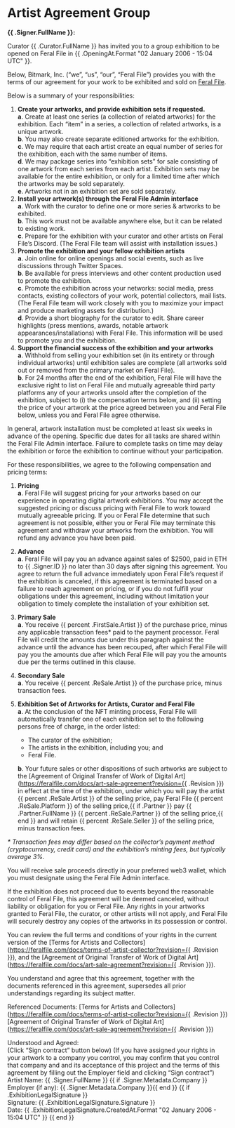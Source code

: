 # Artist Agreement Group

**{{ .Signer.FullName }}:**

Curator {{ .Curator.FullName }} has invited you to a group exhibition to be opened on Feral File in {{ .OpeningAt.Format "02 January 2006 - 15:04 UTC" }}.

Below, Bitmark, Inc. (“we”, “us”, “our”, “Feral File”) provides you with the terms of our agreement for your work to be exhibited and sold on [Feral File](https://feralfile.com).

Below is a summary of your responsibilities:

1. **Create your artworks, and provide exhibition sets if requested.**  
   **a**. Create at least one series (a collection of related artworks) for the exhibition. Each “item” in a series, a collection of related artworks, is a unique artwork.  
   **b**. You may also create separate editioned artworks for the exhibition.  
   **c**. We may require that each artist create an equal number of series for the exhibition, each with the same number of items.  
   **d**. We may package series into “exhibition sets” for sale consisting of one artwork from each series from each artist. Exhibition sets may be available for the entire exhibition, or only for a limited time after which the artworks may be sold separately.  
   **e**. Artworks not in an exhibition set are sold separately.
2. **Install your artwork(s) through the Feral File Admin interface**  
   **a**. Work with the curator to define one or more series & artworks to be exhibited.  
   **b**. This work must not be available anywhere else, but it can be related to existing work.  
   **c**. Prepare for the exhibition with your curator and other artists on Feral File’s Discord. (The Feral File team will assist with installation issues.)
3. **Promote the exhibition and your fellow exhibition artists**  
   **a**. Join online for online openings and social events, such as live discussions through Twitter Spaces.  
   **b**. Be available for press interviews and other content production used to promote the exhibition.  
   **c**. Promote the exhibition across your networks: social media, press contacts, existing collectors of your work, potential collectors, mail lists. (The Feral File team will work closely with you to maximize your impact and produce marketing assets for distribution.)  
   **d**. Provide a short biography for the curator to edit. Share career highlights (press mentions, awards, notable artwork appearances/installations) with Feral File. This information will be used to promote you and the exhibition.
4. **Support the financial success of the exhibition and your artworks**  
   **a**. Withhold from selling your exhibition set (in its entirety or through individual artworks) until exhibition sales are complete (all artworks sold out or removed from the primary market on Feral File).  
   **b**. For 24 months after the end of the exhibition, Feral File will have the exclusive right to list on Feral File and mutually agreeable third party platforms any of your artworks unsold after the completion of the exhibition, subject to (i) the compensation terms below, and (ii) setting the price of your artwork at the price agreed between you and Feral File below, unless you and Feral File agree otherwise.

In general, artwork installation must be completed at least six weeks in advance of the opening. Specific due dates for all tasks are shared within the Feral File Admin interface. Failure to complete tasks on time may delay the exhibition or force the exhibition to continue without your participation.

For these responsibilities, we agree to the following compensation and pricing terms:

1. **Pricing**  
   **a**. Feral File will suggest pricing for your artworks based on our experience in operating digital artwork exhibitions. You may accept the suggested pricing or discuss pricing with Feral File to work toward mutually agreeable pricing. If you or Feral File determine that such agreement is not possible, either you or Feral File may terminate this agreement and withdraw your artworks from the exhibition. You will refund any advance you have been paid.
2. **Advance**  
   **a**. Feral File will pay you an advance against sales of $2500, paid in ETH to {{ .Signer.ID }} no later than 30 days after signing this agreement. You agree to return the full advance immediately upon Feral File’s request if the exhibition is canceled, if this agreement is terminated based on a failure to reach agreement on pricing, or if you do not fulfill your obligations under this agreement, including without limitation your obligation to timely complete the installation of your exhibition set.
3. **Primary Sale**  
   **a**. You receive {{ percent .FirstSale.Artist }} of the purchase price, minus any applicable transaction fees\* paid to the payment processor. Feral File will credit the amounts due under this paragraph against the advance until the advance has been recouped, after which Feral File will pay you the amounts due after which Feral File will pay you the amounts due per the terms outlined in this clause.
4. **Secondary Sale**  
   **a**. You receive {{ percent .ReSale.Artist }} of the purchase price, minus transaction fees.
5. **Exhibition Set of Artworks for Artists, Curator and Feral File**  
   **a**. At the conclusion of the NFT minting process, Feral File will automatically transfer one of each exhibition set to the following persons free of charge, in the order listed:

   - The curator of the exhibition;
   - The artists in the exhibition, including you; and
   - Feral File.

   **b**. Your future sales or other dispositions of such artworks are subject to the [Agreement of Original Transfer of Work of Digital Art](https://feralfile.com/docs/art-sale-agreement?revision={{ .Revision }}) in effect at the time of the exhibition, under which you will pay the artist {{ percent .ReSale.Artist }} of the selling price, pay Feral File {{ percent .ReSale.Platform }} of the selling price,{{ if .Partner }} pay {{ .Partner.FullName }} {{ percent .ReSale.Partner }} of the selling price,{{ end }} and will retain {{ percent .ReSale.Seller }} of the selling price, minus transaction fees.

_\* Transaction fees may differ based on the collector’s payment method (cryptocurrency, credit card) and the exhibition’s minting fees, but typically average 3%._

You will receive sale proceeds directly in your preferred web3 wallet, which you must designate using the Feral File Admin interface.

If the exhibition does not proceed due to events beyond the reasonable control of Feral File, this agreement will be deemed canceled, without liability or obligation for you or Feral File. Any rights in your artworks granted to Feral File, the curator, or other artists will not apply, and Feral File will securely destroy any copies of the artworks in its possession or control.

You can review the full terms and conditions of your rights in the current version of the [Terms for Artists and Collectors](https://feralfile.com/docs/terms-of-artist-collector?revision={{ .Revision }}), and the [Agreement of Original Transfer of Work of Digital Art](https://feralfile.com/docs/art-sale-agreement?revision={{ .Revision }}).

You understand and agree that this agreement, together with the documents referenced in this agreement, supersedes all prior understandings regarding its subject matter.

Referenced Documents:
[Terms for Artists and Collectors](https://feralfile.com/docs/terms-of-artist-collector?revision={{ .Revision }})
[Agreement of Original Transfer of Work of Digital Art](https://feralfile.com/docs/art-sale-agreement?revision={{ .Revision }})

Understood and Agreed:
<br>(Click “Sign contract” button below)
(If you have assigned your rights in your artwork to a company you control, you may confirm that you control that company and and its acceptance of this project and the terms of this agreement by filling out the Employer field and clicking “Sign contract”)
<br>Artist Name: {{ .Signer.FullName }}
{{ if .Signer.Metadata.Company }}<br>Employer (if any): {{ .Signer.Metadata.Company }}{{ end }}
{{ if .ExhibitionLegalSignature }}
<br>Signature: {{ .ExhibitionLegalSignature.Signature }}
<br>Date: {{ .ExhibitionLegalSignature.CreatedAt.Format "02 January 2006 - 15:04 UTC" }}
{{ end }}
